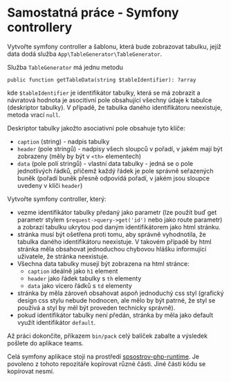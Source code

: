 # Samostatná práce - Symfony controllery

Vytvořte symfony controller a šablonu, která bude zobrazovat tabulku, jejíž data dodá služba `App\TableGenerator\TableGenerator`.

Služba `TableGenerator` má jednu metodu

```
public function getTableData(string $tableIdentifier): ?array
```

kde `$tableIdentifier` je identifikátor tabulky, která se má zobrazit a návratová hodnota je asocitivní pole obsahující všechny údaje
k tabulce (deskriptor tabulky). V případě, že tabulka daného identifikátoru neexistuje, metoda vrací `null`.

Deskriptor tabulky jakožto asociativní pole obsahuje tyto klíče:
  - `caption` (string) - nadpis tabulky
  - `header` (pole stringů) - nadpisy všech sloupců v pořadí, v jakém mají být zobrazeny (měly by být v `<th>` elementech)
  - `data` (pole polí stringů) - vlastní data tabulky - jedná se o pole jednotlivých řádků, přičemž každý řádek je pole správně seřazených buněk
    (pořadí buněk přesně odpovídá pořadí, v jakém jsou sloupce uvedeny v klíči `header`)

Vytvořte symfony controller, který:
  - vezme identifikátor tabulky předaný jako parametr (lze použít buď get parametr stylem `$request->query->get('id')` nebo jako route parametr)
    a zobrazí tabulku ukrytou pod daným identifikátorem jako html stránku.
  - stránka musí být ošetřena proti tomu, aby správně vyhodnotila, že tabulka daného identifikátoru neexistuje. V takovém případě by html stránka
    měla obsahovat jednoduchou chybovou hlášku informující uživatele, že stránka neexistuje.
  - Všechna data tabulky musejí být zobrazena na html stránce:
    - `caption` ideálně jako `h1` element
    - `header` jako řádek tabulky s `th` elementy
    - `data` jako vícero řádků s `td` elementy
  - stránka by měla zároveň obsahovat aspoň jednoduchý css styl (grafický design css stylu nebude hodnocen, ale mělo by být patrné, že styl se používá
    a styl by měl být proveden technicky správně).
  - pokud identifikátor tabulky není předán, stránka by měla jako default využít identifikátor `default`.

Až práci dokončíte, příkazem `bin/pack` celý balíček zabalte a výsledek pošlete do aplikace teams.

Celá symfony aplikace stojí na prostředí [spsostrov-php-runtime](https://github.com/marek-sterzik/spsostrov-php-runtime). Je povoleno z tohoto repozitáře
kopírovat různé části. Jiné části kódu se kopírovat nesmí.
